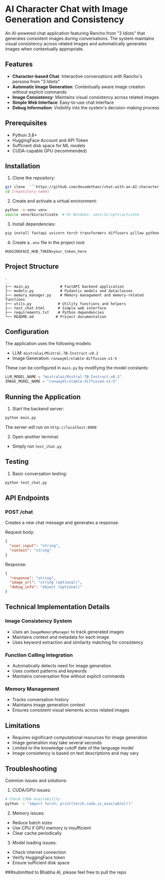 # AI Character Chat with Image Generation and Consistency

An AI-powered chat application featuring Rancho from "3 Idiots" that generates consistent images during conversations. The system maintains visual consistency across related images and automatically generates images when contextually appropriate.

## Features

- **Character-based Chat**: Interactive conversations with Rancho's persona from "3 Idiots"
- **Automatic Image Generation**: Contextually aware image creation without explicit commands
- **Image Consistency**: Maintains visual consistency across related images
- **Simple Web Interface**: Easy-to-use chat interface
- **Debug Information**: Visibility into the system's decision-making process

## Prerequisites

- Python 3.8+
- HuggingFace Account and API Token
- Sufficient disk space for ML models
- CUDA-capable GPU (recommended)

## Installation

1. Clone the repository:
```bash
git clone  ```https://github.com/devadethanr/chat-with-an-AI-character.git```
cd [repository-name]
```

2. Create and activate a virtual environment:
```bash
python -m venv venv
source venv/bin/activate  # On Windows: venv\Scripts\activate
```

3. Install dependencies:
```bash
pip install fastapi uvicorn torch transformers diffusers pillow python-dotenv huggingface-hub
```

4. Create a `.env` file in the project root:
```env
HUGGINGFACE_HUB_TOKEN=your_token_here
```

## Project Structure

```
.
.
├── main.py              # FastAPI backend application
├── models.py            # Pydantic models and dataclasses
├── memory_manager.py    # Memory management and memory-related functions
├── utils.py            # Utility functions and helpers
├── test_chat.html      # Simple web interface
├── requirements.txt    # Python dependencies
└── README.md          # Project documentation
```

## Configuration

The application uses the following models:
- LLM: `mistralai/Mistral-7B-Instruct-v0.2`
- Image Generation: `runwayml/stable-diffusion-v1-5`

These can be configured in `main.py` by modifying the model constants:
```python
LLM_MODEL_NAME = "mistralai/Mistral-7B-Instruct-v0.2"
IMAGE_MODEL_NAME = "runwayml/stable-diffusion-v1-5"
```

## Running the Application

1. Start the backend server:
```bash
python main.py
```
The server will run on `http://localhost:8000`

2. Open another terminal:
- Simply run `test_chat.py`

## Testing

1. Basic conversation testing:
```python
python test_chat.py
```

## API Endpoints

### POST /chat
Creates a new chat message and generates a response.

Request body:
```json
{
  "user_input": "string",
  "context": "string"
}
```

Response:
```json
{
  "response": "string",
  "image_url": "string (optional)",
  "debug_info": "object (optional)"
}
```

## Technical Implementation Details

### Image Consistency System
- Uses an `ImageMemoryManager` to track generated images
- Maintains context and metadata for each image
- Uses keyword extraction and similarity matching for consistency

### Function Calling Integration
- Automatically detects need for image generation
- Uses context patterns and keywords
- Maintains conversation flow without explicit commands

### Memory Management
- Tracks conversation history
- Maintains image generation context
- Ensures consistent visual elements across related images

## Limitations

- Requires significant computational resources for image generation
- Image generation may take several seconds
- Limited to the knowledge cutoff date of the language model
- Image consistency is based on text descriptions and may vary

## Troubleshooting

Common issues and solutions:

1. CUDA/GPU issues:
```bash
# Check CUDA availability
python -c "import torch; print(torch.cuda.is_available())"
```

2. Memory issues:
- Reduce batch sizes
- Use CPU if GPU memory is insufficient
- Clear cache periodically

3. Model loading issues:
- Check internet connection
- Verify HuggingFace token
- Ensure sufficient disk space

###submitted to Bhabha AI, please feel free to pull the repo